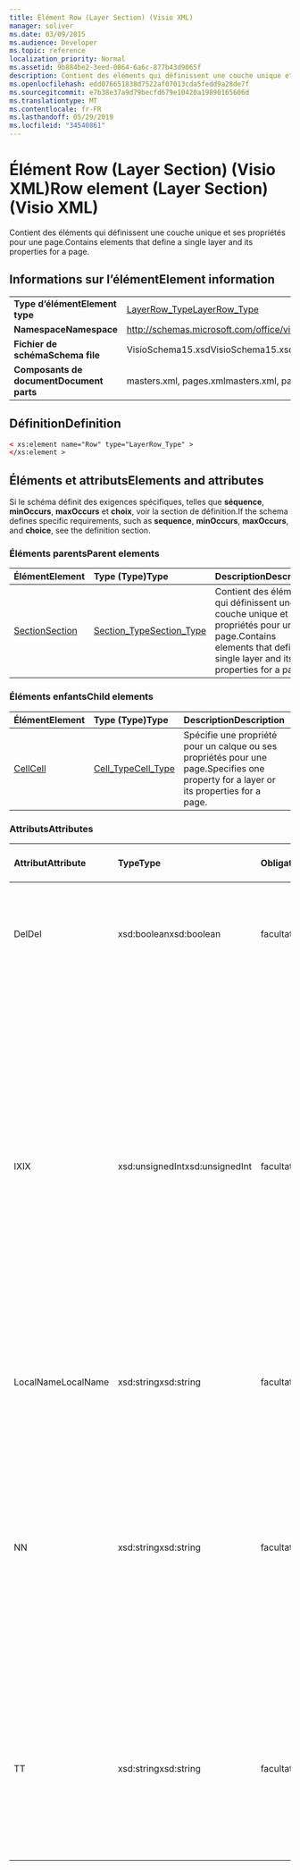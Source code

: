 ```yaml
---
title: Élément Row (Layer Section) (Visio XML)
manager: soliver
ms.date: 03/09/2015
ms.audience: Developer
ms.topic: reference
localization_priority: Normal
ms.assetid: 9b884be2-3eed-0864-6a6c-877b43d9065f
description: Contient des éléments qui définissent une couche unique et ses propriétés pour une page.
ms.openlocfilehash: edd076651838d7522af07013cda5fedd9a28de7f
ms.sourcegitcommit: e7b38e37a9d79becfd679e10420a19890165606d
ms.translationtype: MT
ms.contentlocale: fr-FR
ms.lasthandoff: 05/29/2019
ms.locfileid: "34540861"
---
```

# <a name="row-element-layer-section-visio-xml"></a><span data-ttu-id="66043-103">Élément Row (Layer Section) (Visio XML)</span><span class="sxs-lookup"><span data-stu-id="66043-103">Row element (Layer Section) (Visio XML)</span></span>

<span data-ttu-id="66043-104">Contient des éléments qui définissent une couche unique et ses propriétés pour une page.</span><span class="sxs-lookup"><span data-stu-id="66043-104">Contains elements that define a single layer and its properties for a page.</span></span>
  
## <a name="element-information"></a><span data-ttu-id="66043-105">Informations sur l’élément</span><span class="sxs-lookup"><span data-stu-id="66043-105">Element information</span></span>

|||
|:-----|:-----|
|<span data-ttu-id="66043-106">**Type d’élément**</span><span class="sxs-lookup"><span data-stu-id="66043-106">**Element type**</span></span> <br/> |[<span data-ttu-id="66043-107">LayerRow_Type</span><span class="sxs-lookup"><span data-stu-id="66043-107">LayerRow_Type</span></span>](layerrow_type-complextypevisio-xml.md) <br/> |
|<span data-ttu-id="66043-108">**Namespace**</span><span class="sxs-lookup"><span data-stu-id="66043-108">**Namespace**</span></span> <br/> |http://schemas.microsoft.com/office/visio/2012/main  <br/> |
|<span data-ttu-id="66043-109">**Fichier de schéma**</span><span class="sxs-lookup"><span data-stu-id="66043-109">**Schema file**</span></span> <br/> |<span data-ttu-id="66043-110">VisioSchema15.xsd</span><span class="sxs-lookup"><span data-stu-id="66043-110">VisioSchema15.xsd</span></span>  <br/> |
|<span data-ttu-id="66043-111">**Composants de document**</span><span class="sxs-lookup"><span data-stu-id="66043-111">**Document parts**</span></span> <br/> |<span data-ttu-id="66043-112">masters.xml, pages.xml</span><span class="sxs-lookup"><span data-stu-id="66043-112">masters.xml, pages.xml</span></span>  <br/> |
   
## <a name="definition"></a><span data-ttu-id="66043-113">Définition</span><span class="sxs-lookup"><span data-stu-id="66043-113">Definition</span></span>

```XML
< xs:element name="Row" type="LayerRow_Type" >
</xs:element >
```

## <a name="elements-and-attributes"></a><span data-ttu-id="66043-114">Éléments et attributs</span><span class="sxs-lookup"><span data-stu-id="66043-114">Elements and attributes</span></span>

<span data-ttu-id="66043-115">Si le schéma définit des exigences spécifiques, telles que **séquence**, **minOccurs**, **maxOccurs** et **choix**, voir la section de définition.</span><span class="sxs-lookup"><span data-stu-id="66043-115">If the schema defines specific requirements, such as **sequence**, **minOccurs**, **maxOccurs**, and **choice**, see the definition section.</span></span> 
  
### <a name="parent-elements"></a><span data-ttu-id="66043-116">Éléments parents</span><span class="sxs-lookup"><span data-stu-id="66043-116">Parent elements</span></span>

|<span data-ttu-id="66043-117">**Élément**</span><span class="sxs-lookup"><span data-stu-id="66043-117">**Element**</span></span>|<span data-ttu-id="66043-118">**Type (Type)**</span><span class="sxs-lookup"><span data-stu-id="66043-118">**Type**</span></span>|<span data-ttu-id="66043-119">**Description**</span><span class="sxs-lookup"><span data-stu-id="66043-119">**Description**</span></span>|
|:-----|:-----|:-----|
|[<span data-ttu-id="66043-120">Section</span><span class="sxs-lookup"><span data-stu-id="66043-120">Section</span></span>](section-element-sheet_type-complextypevisio-xml.md) <br/> |[<span data-ttu-id="66043-121">Section_Type</span><span class="sxs-lookup"><span data-stu-id="66043-121">Section_Type</span></span>](section_type-complextypevisio-xml.md) <br/> |<span data-ttu-id="66043-122">Contient des éléments qui définissent une couche unique et ses propriétés pour une page.</span><span class="sxs-lookup"><span data-stu-id="66043-122">Contains elements that define a single layer and its properties for a page.</span></span>  <br/> |
   
### <a name="child-elements"></a><span data-ttu-id="66043-123">Éléments enfants</span><span class="sxs-lookup"><span data-stu-id="66043-123">Child elements</span></span>

|<span data-ttu-id="66043-124">**Élément**</span><span class="sxs-lookup"><span data-stu-id="66043-124">**Element**</span></span>|<span data-ttu-id="66043-125">**Type (Type)**</span><span class="sxs-lookup"><span data-stu-id="66043-125">**Type**</span></span>|<span data-ttu-id="66043-126">**Description**</span><span class="sxs-lookup"><span data-stu-id="66043-126">**Description**</span></span>|
|:-----|:-----|:-----|
|[<span data-ttu-id="66043-127">Cell</span><span class="sxs-lookup"><span data-stu-id="66043-127">Cell</span></span>](cell-element-layer-sectionvisio-xml.md) <br/> |[<span data-ttu-id="66043-128">Cell_Type</span><span class="sxs-lookup"><span data-stu-id="66043-128">Cell_Type</span></span>](cell_type-complextypevisio-xml.md) <br/> |<span data-ttu-id="66043-129">Spécifie une propriété pour un calque ou ses propriétés pour une page.</span><span class="sxs-lookup"><span data-stu-id="66043-129">Specifies one property for a layer or its properties for a page.</span></span>  <br/> |
   
### <a name="attributes"></a><span data-ttu-id="66043-130">Attributs</span><span class="sxs-lookup"><span data-stu-id="66043-130">Attributes</span></span>

|<span data-ttu-id="66043-131">**Attribut**</span><span class="sxs-lookup"><span data-stu-id="66043-131">**Attribute**</span></span>|<span data-ttu-id="66043-132">**Type**</span><span class="sxs-lookup"><span data-stu-id="66043-132">**Type**</span></span>|<span data-ttu-id="66043-133">**Obligatoire**</span><span class="sxs-lookup"><span data-stu-id="66043-133">**Required**</span></span>|<span data-ttu-id="66043-134">**Description**</span><span class="sxs-lookup"><span data-stu-id="66043-134">**Description**</span></span>|<span data-ttu-id="66043-135">**Valeurs possibles**</span><span class="sxs-lookup"><span data-stu-id="66043-135">**Possible values**</span></span>|
|:-----|:-----|:-----|:-----|:-----|
|<span data-ttu-id="66043-136">Del</span><span class="sxs-lookup"><span data-stu-id="66043-136">Del</span></span>  <br/> |<span data-ttu-id="66043-137">xsd:boolean</span><span class="sxs-lookup"><span data-stu-id="66043-137">xsd:boolean</span></span>  <br/> |<span data-ttu-id="66043-138">facultatif</span><span class="sxs-lookup"><span data-stu-id="66043-138">optional</span></span>  <br/> |<span data-ttu-id="66043-139">Spécifie si une ligne qui aurait été héritée d’une forme de maître a été supprimée.</span><span class="sxs-lookup"><span data-stu-id="66043-139">Specifies whether a row that would otherwise be inherited from a master shape has been deleted.</span></span>  <br/> |<span data-ttu-id="66043-140">Valeurs du type xsd:boolean.</span><span class="sxs-lookup"><span data-stu-id="66043-140">Values of the xsd:boolean type.</span></span>  <br/> |
|<span data-ttu-id="66043-141">IX</span><span class="sxs-lookup"><span data-stu-id="66043-141">IX</span></span>  <br/> |<span data-ttu-id="66043-142">xsd:unsignedInt</span><span class="sxs-lookup"><span data-stu-id="66043-142">xsd:unsignedInt</span></span>  <br/> |<span data-ttu-id="66043-143">facultatif</span><span class="sxs-lookup"><span data-stu-id="66043-143">optional</span></span>  <br/> |<span data-ttu-id="66043-144">Spécifie l’identificateur à base un de la ligne.</span><span class="sxs-lookup"><span data-stu-id="66043-144">Specifies the one-based identifier for the row.</span></span> <span data-ttu-id="66043-145">Il doit être unique et supérieur aux autres identificateurs de la même section. L’attribut IX est utilisé uniquement pour les sections Character, Connection, Field, FillGradient, Geometry, Layer, LineGradient, Paragraph, Reviewer, Scratch et Tabs.</span><span class="sxs-lookup"><span data-stu-id="66043-145">It should be unqiue and greater than other identifiers in the same section.The IX attribute is only used for the Character, Connection, Field, FillGradient, Geometry, Layer, LineGradient, Paragraph, Reviewer, Scratch, and Tabs sections.</span></span> <span data-ttu-id="66043-146">Une ligne ne peut avoir qu’un des attributs IX ou N.</span><span class="sxs-lookup"><span data-stu-id="66043-146">A row can only have one of the IX or N attributes.</span></span>  <br/> |<span data-ttu-id="66043-147">Valeurs du type xsd:unsignedInt.</span><span class="sxs-lookup"><span data-stu-id="66043-147">Values of the xsd:unsignedInt type.</span></span>  <br/> |
|<span data-ttu-id="66043-148">LocalName</span><span class="sxs-lookup"><span data-stu-id="66043-148">LocalName</span></span>  <br/> |<span data-ttu-id="66043-149">xsd:string</span><span class="sxs-lookup"><span data-stu-id="66043-149">xsd:string</span></span>  <br/> |<span data-ttu-id="66043-150">facultatif</span><span class="sxs-lookup"><span data-stu-id="66043-150">optional</span></span>  <br/> |<span data-ttu-id="66043-151">Spécifie le nom unique dépendant de la langue de la ligne.</span><span class="sxs-lookup"><span data-stu-id="66043-151">Specifies the unique language-dependent name of the row.</span></span>  <br/> |<span data-ttu-id="66043-152">Valeurs du type xsd:string.</span><span class="sxs-lookup"><span data-stu-id="66043-152">Values of the xsd:string type.</span></span>  <br/> |
|<span data-ttu-id="66043-153">N</span><span class="sxs-lookup"><span data-stu-id="66043-153">N</span></span>  <br/> |<span data-ttu-id="66043-154">xsd:string</span><span class="sxs-lookup"><span data-stu-id="66043-154">xsd:string</span></span>  <br/> |<span data-ttu-id="66043-155">facultatif</span><span class="sxs-lookup"><span data-stu-id="66043-155">optional</span></span>  <br/> |<span data-ttu-id="66043-156">Spécifie le nom unique indépendant de la langue de la ligne. L’attribut N est utilisé uniquement pour les sections User, Property, Actions, Control, Connection, Hyperlink et ActionTag.</span><span class="sxs-lookup"><span data-stu-id="66043-156">Specifies the unique language-independent name of the row.The N attribute is only used for the User, Property, Actions, Control, Connection, Hyperlink, and ActionTag sections.</span></span> <span data-ttu-id="66043-157">Une ligne ne peut avoir qu’un des attributs IX ou N.</span><span class="sxs-lookup"><span data-stu-id="66043-157">A row can only have one of the IX or N attributes.</span></span>  <br/> |<span data-ttu-id="66043-158">Valeurs du type xsd:string.</span><span class="sxs-lookup"><span data-stu-id="66043-158">Values of the xsd:string type.</span></span>  <br/> |
|<span data-ttu-id="66043-159">T</span><span class="sxs-lookup"><span data-stu-id="66043-159">T</span></span>  <br/> |<span data-ttu-id="66043-160">xsd:string</span><span class="sxs-lookup"><span data-stu-id="66043-160">xsd:string</span></span>  <br/> |<span data-ttu-id="66043-161">facultatif</span><span class="sxs-lookup"><span data-stu-id="66043-161">optional</span></span>  <br/> |<span data-ttu-id="66043-162">Spécifie le type du chemin géométrique représenté par la ligne et utilisé dans la visualisation de géométrie.</span><span class="sxs-lookup"><span data-stu-id="66043-162">Specifies the type of the geometric path represented by the row and used in geometry visualization.</span></span> <span data-ttu-id="66043-163">L’attribut T est utilisé uniquement pour la section Geometry.</span><span class="sxs-lookup"><span data-stu-id="66043-163">The T attribute is only used for the Geometry section.</span></span>  <br/> |<span data-ttu-id="66043-164">Valeurs du type xsd:string.</span><span class="sxs-lookup"><span data-stu-id="66043-164">Values of the xsd:string type.</span></span>  <br/> |
   

